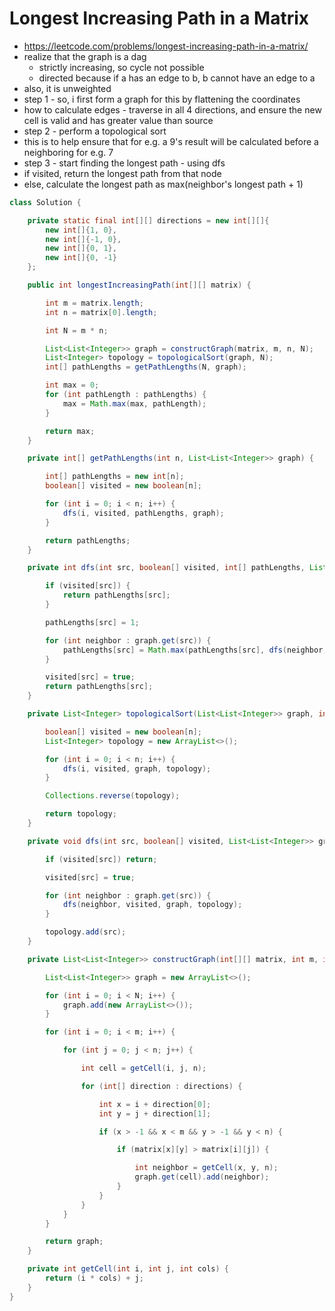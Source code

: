 # Longest Increasing Path in a Matrix

- https://leetcode.com/problems/longest-increasing-path-in-a-matrix/
- realize that the graph is a dag
  - strictly increasing, so cycle not possible
  - directed because if a has an edge to b, b cannot have an edge to a
- also, it is unweighted
- step 1 - so, i first form a graph for this by flattening the coordinates
- how to calculate edges - traverse in all 4 directions, and ensure the new cell is valid and has greater value than source
- step 2 - perform a topological sort
- this is to help ensure that for e.g. a 9's result will be calculated before a neighboring for e.g. 7
- step 3 - start finding the longest path - using dfs
- if visited, return the longest path from that node
- else, calculate the longest path as max(neighbor's longest path + 1)

```java
class Solution {

    private static final int[][] directions = new int[][]{
        new int[]{1, 0},
        new int[]{-1, 0},
        new int[]{0, 1},
        new int[]{0, -1}
    };

    public int longestIncreasingPath(int[][] matrix) {

        int m = matrix.length;
        int n = matrix[0].length;

        int N = m * n;

        List<List<Integer>> graph = constructGraph(matrix, m, n, N);
        List<Integer> topology = topologicalSort(graph, N);
        int[] pathLengths = getPathLengths(N, graph);

        int max = 0;
        for (int pathLength : pathLengths) {
            max = Math.max(max, pathLength);
        }

        return max;
    }

    private int[] getPathLengths(int n, List<List<Integer>> graph) {

        int[] pathLengths = new int[n];
        boolean[] visited = new boolean[n];

        for (int i = 0; i < n; i++) {
            dfs(i, visited, pathLengths, graph);
        }

        return pathLengths;
    }

    private int dfs(int src, boolean[] visited, int[] pathLengths, List<List<Integer>> graph) {

        if (visited[src]) {
            return pathLengths[src];
        }

        pathLengths[src] = 1;

        for (int neighbor : graph.get(src)) {
            pathLengths[src] = Math.max(pathLengths[src], dfs(neighbor, visited, pathLengths, graph) + 1);
        }

        visited[src] = true;
        return pathLengths[src];
    }

    private List<Integer> topologicalSort(List<List<Integer>> graph, int n) {

        boolean[] visited = new boolean[n];
        List<Integer> topology = new ArrayList<>();

        for (int i = 0; i < n; i++) {
            dfs(i, visited, graph, topology);
        }

        Collections.reverse(topology);

        return topology;
    }

    private void dfs(int src, boolean[] visited, List<List<Integer>> graph, List<Integer> topology) {

        if (visited[src]) return;

        visited[src] = true;

        for (int neighbor : graph.get(src)) {
            dfs(neighbor, visited, graph, topology);
        }

        topology.add(src);
    }

    private List<List<Integer>> constructGraph(int[][] matrix, int m, int n, int N) {

        List<List<Integer>> graph = new ArrayList<>();

        for (int i = 0; i < N; i++) {
            graph.add(new ArrayList<>());
        }

        for (int i = 0; i < m; i++) {

            for (int j = 0; j < n; j++) {

                int cell = getCell(i, j, n);

                for (int[] direction : directions) {

                    int x = i + direction[0];
                    int y = j + direction[1];

                    if (x > -1 && x < m && y > -1 && y < n) {

                        if (matrix[x][y] > matrix[i][j]) {

                            int neighbor = getCell(x, y, n);
                            graph.get(cell).add(neighbor);
                        }
                    }
                }
            }
        }

        return graph;
    }

    private int getCell(int i, int j, int cols) {
        return (i * cols) + j;
    }
}
```
